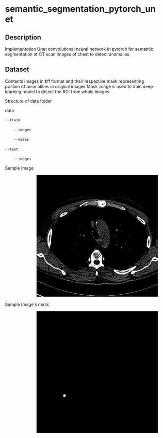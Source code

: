 # semantic_segmentation_pytorch_unet

## Description

Implementation Unet convolutional neural network in pytorch for semantic segmentation of CT scan images of chest to detect anomalies.

## Dataset
Contents images in tiff format and their respective mask representing postion of anomalities in original images
Mask image is used to train deep learning model to detect the ROI from whole images

Structure of data folder

data

    --train

        --images
    
        --masks
    
    --test
    
        --images

Sample Image
<div style="text-align: right">
<img src="screenshots/image.jpg" width="400" height="400" />
</div>

Sample Image's mask
<div style="text-align: right">
<img src="screenshots/mask.jpg" width="400" height="400" />
</div>
